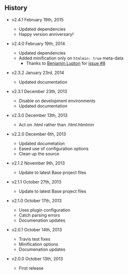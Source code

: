 ## History

- v2.4.1 February 19th, 2015
	- Updated dependencies
	- Happy version anniversary!

- v2.4.0 February 19th, 2014
	- Updated dependencies
	- Added minification only on `htmlmin: true` meta-data
		- Thanks to [Benjamin Lupton](https://github.com/balupton) for [issue #8](http://github.com/RobLoach/docpad-plugin-htmlmin/issues/8)

- v2.3.2 January 23rd, 2014
	- Updated documentation

- v2.3.1 December 23th, 2013
	- Disable on development environments
	- Updated documentation

- v2.3.0 December 13th, 2013
	- Act on .html rather than .html.htmlmin

- v2.2.0 December 6th, 2013
	- Updated documetation
	- Eased use of configuration options
	- Clean up the source

- v2.1.2 November 9th, 2013
	- Update to latest Base project files

- v2.1.1 October 27th, 2013
	- Update to latest Base project files

- v2.1.0 October 17th, 2013
	- Uses plugin configuration
	- Catch parsing errors
	- Documenation updates

- v2.0.1 October 14th, 2013
	- Travis test fixes
	- Minification options
	- Documenation updates

- v2.0.0 October 13th, 2013
	- First release
